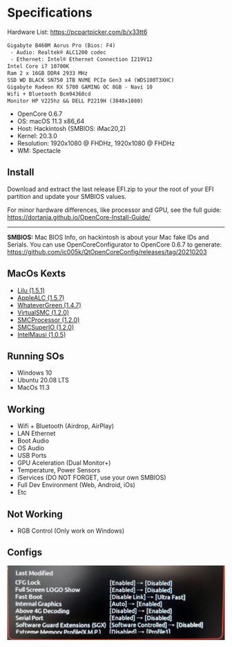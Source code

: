 # Specifications

Hardware List: https://pcpartpicker.com/b/x33tt6
```
Gigabyte B460M Aorus Pro (Bios: F4)
 - Audio: Realtek® ALC1200 codec
 - Ethernet: Intel® Ethernet Connection I219V12
Intel Core i7 10700K
Ram 2 x 16GB DDR4 2933 MHz
SSD WD BLACK SN750 1TB NVME PCIe Gen3 x4 (WDS100T3XHC)
Gigabyte Radeon RX 5700 GAMING OC 8GB - Navi 10
Wifi + Bluetooth Bcm94360cd
Monitor HP V225hz && DELL P2219H (3840x1080)
```

- OpenCore 0.6.7
- OS: macOS 11.3 x86_64
- Host: Hackintosh (SMBIOS: iMac20,2)
- Kernel: 20.3.0
- Resolution: 1920x1080 @ FHDHz, 1920x1080 @ FHDHz
- WM: Spectacle

## Install

Download and extract the last release EFI.zip to your the root of your EFI partition and update your SMBIOS values.

For minor hardware differences, like processor and GPU, see the full guide:
https://dortania.github.io/OpenCore-Install-Guide/

---

**SMBIOS:** Mac BIOS Info, on hackintosh is about your Mac fake IDs and Serials.
You can use OpenCoreConfigurator to OpenCore 0.6.7 to generate:
https://github.com/ic005k/QtOpenCoreConfig/releases/tag/20210203

## MacOs Kexts

- [Lilu (1.5.1)](https://github.com/acidanthera/Lilu/releases/tag/1.5.1)
- [AppleALC (1.5.7)](https://github.com/acidanthera/AppleALC/releases/tag/1.5.7)
- [WhateverGreen (1.4.7)](https://github.com/acidanthera/WhateverGreen/releases/tag/1.4.7)
- [VirtualSMC (1.2.0)](https://github.com/acidanthera/VirtualSMC/releases/tag/1.2.0)
- [SMCProcessor (1.2.0)](https://github.com/acidanthera/VirtualSMC/releases/tag/1.2.0)
- [SMCSuperIO (1.2.0)](https://github.com/acidanthera/VirtualSMC/releases/tag/1.2.0)
- [IntelMausi (1.0.5)](https://github.com/acidanthera/IntelMausi/releases/tag/1.0.5)

## Running SOs

- Windows 10
- Ubuntu 20.08 LTS
- MacOs 11.3

## Working

- Wifi + Bluetooth (Airdrop, AirPlay)
- LAN Ethernet
- Boot Audio
- OS Audio
- USB Ports
- GPU Aceleration (Dual Monitor+)
- Temperature, Power Sensors
- iServices (DO NOT FORGET, use your own SMBIOS)
- Full Dev Environment (Web, Android, iOs)
- Etc

## Not Working

- RGB Control (Only work on Windows)

## Configs

![Bios Config](images/BiosConfig.jpg)

